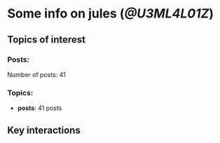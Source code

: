 # Some info on jules (_@U3ML4L01Z_)


## Topics of interest

### Posts: 

Number of posts: 41

### Topics:

* __posts__: 41 posts

## Key interactions 

